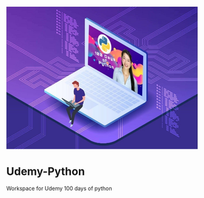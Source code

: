 ![alt text](https://github.com/Dhruvbam/Udemy-Python/blob/main/py.jpg)
# Udemy-Python
Workspace for Udemy 100 days of python
